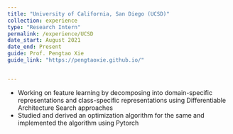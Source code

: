 ```yaml
---
title: "University of California, San Diego (UCSD)"
collection: experience
type: "Research Intern"
permalink: /experience/UCSD
date_start: August 2021
date_end: Present
guide: Prof. Pengtao Xie
guide_link: "https://pengtaoxie.github.io/"


---
```



* Working on feature learning by decomposing into domain-specific representations and class-specific representations using Differentiable Architecture Search approaches
* Studied and derived an optimization algorithm for the same and implemented the algorithm using Pytorch
